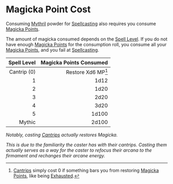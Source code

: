 # Magicka Point Cost

Consuming [Mythril](Mythril.md) powder for [Spellcasting](Spellcasting.md) also requires you consume [Magicka Points](../../Player%20Characters/Point%20Pools/Magicka%20Points.md).

The amount of magicka consumed depends on the [Spell Level](../Spells/Spell%20Level.md). If you do not have enough [Magicka Points](../../Player%20Characters/Point%20Pools/Magicka%20Points.md) for the consumption roll, you consume all your [Magicka Points](../../Player%20Characters/Point%20Pools/Magicka%20Points.md), and you fail at [Spellcasting](Spellcasting.md).

| Spell Level | Magicka Points Consumed |
| ----------: | ----------------------: |
| Cantrip (0) |          Restore Xd6 MP[^1] |
|           1 |                    1d12 |
|           2 |                    1d20 |
|           3 |                    2d20 |
|           4 |                    3d20 |
|           5 |                   1d100 |
|      Mythic |                   2d100 |

*Notably, casting [Cantrips](../Spells/Spells%20by%20Level/Cantrips/{Cantrips}.md) actually restores Magicka.*

*This is due to the familiarity the caster has with their cantrips. Casting them actually serves as a way for the caster to refocus their arcana to the firmament and rechanges their arcane energy.*

[^1]: [Cantrips](../Spells/Spells%20by%20Level/Cantrips/{Cantrips}.md) simply cost 0 if something bars you from restoring [Magicka Points](../../Player%20Characters/Point%20Pools/Magicka%20Points.md), like being [Exhausted](../../Game%20Procedures/Conditions/Exhausted.md).
